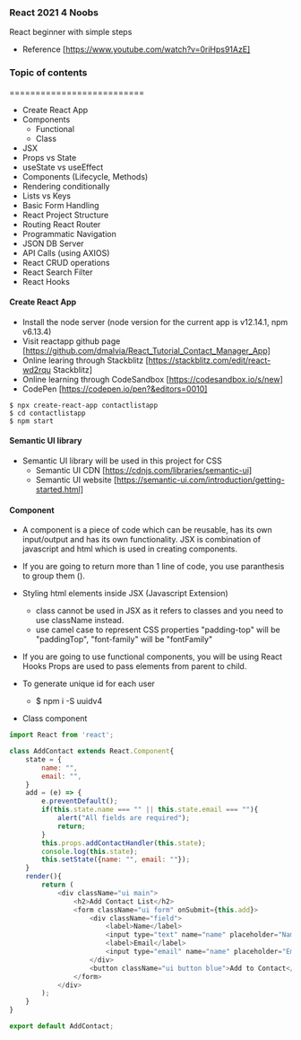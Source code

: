 ### React 2021 4 Noobs
React beginner with simple steps
* Reference [https://www.youtube.com/watch?v=0riHps91AzE]

### Topic of contents
==========================
* Create React App
* Components
  * Functional
  * Class
* JSX
* Props vs State
* useState vs useEffect
* Components (Lifecycle, Methods)
* Rendering conditionally
* Lists vs Keys
* Basic Form Handling
* React Project Structure
* Routing React Router
* Programmatic Navigation
* JSON DB Server
* API Calls (using AXIOS)
* React CRUD operations
* React Search Filter
* React Hooks

#### Create React App
* Install the node server (node version for the current app is v12.14.1, npm v6.13.4)
* Visit reactapp github page [https://github.com/dmalvia/React_Tutorial_Contact_Manager_App]
* Online learing through Stackblitz [https://stackblitz.com/edit/react-wd2rqu Stackblitz]
* Online learning through CodeSandbox [https://codesandbox.io/s/new]
* CodePen [https://codepen.io/pen?&editors=0010]

```
$ npx create-react-app contactlistapp
$ cd contactlistapp
$ npm start
```

#### Semantic UI library

* Semantic UI library will be used in this project for CSS 
  * Semantic UI CDN [https://cdnjs.com/libraries/semantic-ui]
  * Semantic UI website [https://semantic-ui.com/introduction/getting-started.html]

#### Component
* A component is a piece of code which can be reusable, has its own input/output and has its own functionality. JSX is combination of javascript and html which is used in creating components. 
* If you are going to return more than 1 line of code, you use paranthesis to group them ().
* Styling html elements inside JSX (Javascript Extension)
  * class cannot be used in JSX as it refers to classes and you need to use className instead.
  * use camel case to represent CSS properties "padding-top" will be "paddingTop", "font-family" will be "fontFamily"
* If you are going to use functional components, you will be using React Hooks Props are used to pass elements from parent to child.
* To generate unique id for each user
    * $ npm i -S uuidv4

* Class component
```javascript
import React from 'react';

class AddContact extends React.Component{
    state = {
        name: "",
        email: "",
    }
    add = (e) => {
        e.preventDefault();
        if(this.state.name === "" || this.state.email === ""){
            alert("All fields are required");
            return;
        }
        this.props.addContactHandler(this.state);
        console.log(this.state);
        this.setState({name: "", email: ""});
    }  
    render(){
        return (
            <div className="ui main">
                <h2>Add Contact List</h2>
                <form className="ui form" onSubmit={this.add}>
                    <div className="field">
                        <label>Name</label>
                        <input type="text" name="name" placeholder="Name" value={this.state.name} onChange={ (e) => this.setState({name: e.target.value}) }/>
                        <label>Email</label>
                        <input type="email" name="name" placeholder="Email" value={this.state.email} onChange={ (e) => this.setState({email: e.target.value}) }/>
                    </div>
                    <button className="ui button blue">Add to Contact</button>
                </form>
            </div>
        );
    }
}

export default AddContact;
  ```